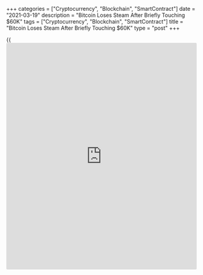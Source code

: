 +++
categories = ["Cryptocurrency", "Blockchain", "SmartContract"]
date = "2021-03-19"
description = "Bitcoin Loses Steam After Briefly Touching $60K"
tags = ["Cryptocurrency", "Blockchain", "SmartContract"]
title = "Bitcoin Loses Steam After Briefly Touching $60K"
type = "post"
+++

{{<iframe id="large-banner" src="https://www.bounty.group/#slide=7.0" width="100%" height="600" scrolling="no" style="border: 0px solid rgb(216, 221, 230); border-radius: 3px;">}}

Bitcoin’s (BTC) price slid Thursday, retreating along with U.S. stocks
and oil prices as U.S. Treasury yields touched some of the highest
levels in a year. The 10-year Treasury note yield, which moves in the
opposite direction from the price, breached 1.75% for the first time
since January 2020. The rising yield has been seen by [investor](https://www.fintechee.com/tutorial-for-forex-trading/investor-mode/)s as a
sign of market worries over future inflation.

![Bitcoin Loses Steam After Briefly Touching $60K][1]

A growing number of [investor](https://www.fintechee.com/tutorial-for-forex-trading/investor-mode/)s say [bitcoin](https://www.letsplayfx.com/blog/forex-for-bitcoin/) might serve as a good hedge
against inflation, but the largest cryptocurrency is also seen as a
risky asset. In recent weeks, commentators have warned that higher
yields on bonds, typically viewed as a safe investment, might reduce the
appeal of bets on riskier assets like stocks and [bitcoin](https://www.letsplayfx.com/blog/forex-for-bitcoin/).

> “$57,400 remains our pivotal spot,” Matt Blom, head of sales and
trading for the [cryptocurrency exchange](https://www.playgroundfx.com/blog/best-cryptocurrency-exchange/) firm EQUOS, wrote in an email.
“Should [bitcoin](https://www.letsplayfx.com/blog/forex-for-bitcoin/) remain above this level, then the bulls will feel happy
exploring and pushing prices to the upside, with $60,780 the target.” A
break lower could see the market trade down to as low as $53,360, he
wrote.

The Japanese brokerage Mizuho recently estimated that some $40 billion
of the latest round of direct $1,400 stimulus checks from the U.S.
government might be spent on [bitcoin](https://www.letsplayfx.com/blog/forex-for-bitcoin/) and stocks. The German lender
Deutsche Bank published a report this week stating that [bitcoin](https://www.letsplayfx.com/blog/forex-for-bitcoin/) is “now
too important to ignore” given its $1 trillion market capitalization.

Ether (ETH) slid 2.6% to $1,776, moving in harmony with [bitcoin](https://www.letsplayfx.com/blog/forex-for-bitcoin/). For the
past couple weeks, the second-largest cryptocurrency has stayed in a
range between roughly $1,660 and $1,940.

_Source:[FXPro][2]_

   1. /files/downloads/9/3/8/938102d8cb15e949bae82934bf383528_ccd352df4d3d2580a473105d643d2801.png
   2. /geturl/index/d961694478e30ef3d5910b5f41dd54292cee7170/